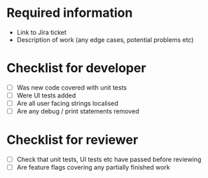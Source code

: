 # Required information 

- Link to Jira ticket
- Description of work (any edge cases, potential problems etc)

# Checklist for developer

- [ ] Was new code covered with unit tests
- [ ] Were UI tests added
- [ ] Are all user facing strings localised
- [ ] Are any debug / print statements removed

# Checklist for reviewer

- [ ] Check that unit tests, UI tests etc have passed before reviewing 
- [ ] Are feature flags covering any partially finished work
